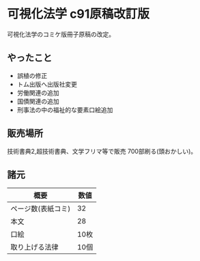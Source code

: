 # 可視化法学 c91原稿改訂版

可視化法学のコミケ版冊子原稿の改定。

## やったこと

* 誤植の修正
* トム出版へ出版社変更
* 労働関連の追加
* 国債関連の追加
* 刑事法の中の福祉的な要素口絵追加

## 販売場所

技術書典2,超技術書典、文学フリマ等で販売
700部刷る(頭おかしい)。


## 諸元

|概要|数値|
|---|---|
|ページ数(表紙コミ)|32|
|本文|28|
|口絵|10枚|
|取り上げる法律|10個|
